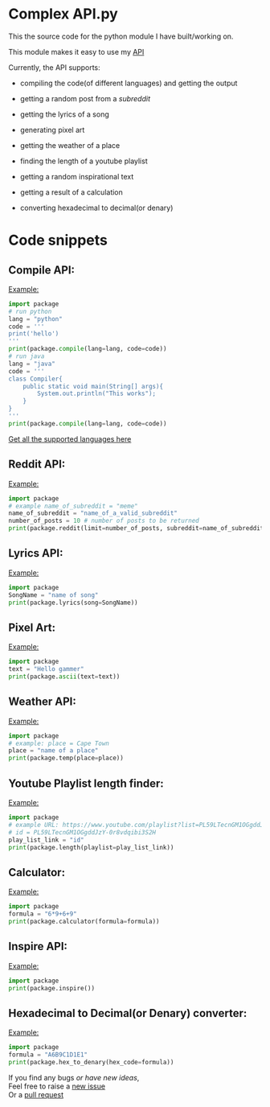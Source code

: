 # Complex API.py
This the source code for the python module I have built/working on.

This module makes it easy to use my <a href="https://github.com/JagTheFriend/APICode/tree/master/API"> API </a>

Currently, the API supports:
  + compiling the code(of different languages) and getting the output
  + getting a random post from a _subreddit_
  + getting the lyrics of a song
  
  + generating pixel art
  + getting the weather of a place
  + finding the length of a youtube playlist

  + getting a random inspirational text
  + getting a result of a calculation
  + converting hexadecimal to decimal(or denary)

# Code snippets
## Compile API:
<a href="https://complicated-api.herokuapp.com/compile=python_print('This works')">
  Example:
</a>

```py
import package
# run python
lang = "python"
code = '''
print('hello')
'''
print(package.compile(lang=lang, code=code))
# run java
lang = "java"
code = '''
class Compiler{
    public static void main(String[] args){
        System.out.println("This works");
    }
}
'''
print(package.compile(lang=lang, code=code))
```

<a href="https://complicated-api.herokuapp.com/compile=support_support">
  Get all the supported languages here
</a>

## Reddit API:
<a href="https://complicated-api.herokuapp.com/reddit=meme+10">
  Example:
</a>

```py
import package
# example name_of_subreddit = "meme"
name_of_subreddit = "name_of_a_valid_subreddit" 
number_of_posts = 10 # number of posts to be returned
print(package.reddit(limit=number_of_posts, subreddit=name_of_subreddit))
```

## Lyrics API:
<a href="https://complicated-api.herokuapp.com/lyrics+falling">
  Example: 
</a>

```py
import package
SongName = "name of song"
print(package.lyrics(song=SongName))
```

## Pixel Art:
<a href="https://complicated-api.herokuapp.com/ascii_hello">
  Example:
</a>

```py
import package
text = "Hello gammer"
print(package.ascii(text=text))
```

## Weather API:
<a href="https://complicated-api.herokuapp.com/temp=Cape Town">
  Example:
</a>

```py
import package
# example: place = Cape Town
place = "name of a place"
print(package.temp(place=place))
```

## Youtube Playlist length finder:
<a href="https://complicated-api.herokuapp.com/length+PL59LTecnGM1OGgddJzY-0r8vdqibi3S2H">
  Example: 
</a>

```py
import package
# example URL: https://www.youtube.com/playlist?list=PL59LTecnGM1OGgddJzY-0r8vdqibi3S2H
# id = PL59LTecnGM1OGgddJzY-0r8vdqibi3S2H
play_list_link = "id"
print(package.length(playlist=play_list_link))
```

## Calculator:
<a href="https://complicated-api.herokuapp.com/cal_6*9+6+9">
  Example: 
</a>

```py
import package
formula = "6*9+6+9" 
print(package.calculator(formula=formula))
```

## Inspire API:
<a href="https://complicated-api.herokuapp.com/inspire">
  Example: 
</a>

```py
import package
print(package.inspire())
```

## Hexadecimal to Decimal(or Denary) converter:
<a href="https://complicated-api.herokuapp.com/hex_to_denary+ABCDEF">
  Example: 
</a>

```py
import package
formula = "A6B9C1D1E1" 
print(package.hex_to_denary(hex_code=formula))
```

If you find any bugs _or have new ideas_, <br> 
Feel free to raise a 
  <a href="https://github.com/JagTheFriend/APICode/issues"> 
    new issue 
  </a> <br>
Or a
  <a href="https://github.com/JagTheFriend/APICode/pulls">
    pull request
  </a>
